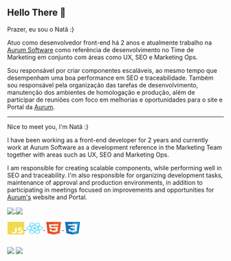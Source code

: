 ## Hello There 👋

Prazer, eu sou o Natã :}

Atuo como desenvolvedor front-end há 2 anos e atualmente trabalho na [Aurum Software](https://aurum.com.br/) como referência de desenvolvimento no Time de Marketing em conjunto com áreas como UX, SEO e Marketing Ops.

Sou responsável por criar componentes escaláveis, ao mesmo tempo que desempenham uma boa performance em SEO e traceabilidade. Também sou responsável pela organização das tarefas de desenvolvimento, manutenção dos ambientes de homologação e produção, além de participar de reuniões com foco em melhorias e oportunidades para o site e Portal da [Aurum](https://aurum.com.br/).

--------------------------------

Nice to meet you, I'm Natã :}

I have been working as a front-end developer for 2 years and currently work at Aurum Software as a development reference in the Marketing Team together with areas such as UX, SEO and Marketing Ops.

I am responsible for creating scalable components, while performing well in SEO and traceability. I'm also responsible for organizing development tasks, maintenance of approval and production environments, in addition to participating in meetings focused on improvements and opportunities for [Aurum's](https://aurum.com.br/) website and Portal.

 <div>
  <a href="https://github.com/NSResende">
  <img align="center" height="150em" src="https://github-readme-stats.vercel.app/api?username=NSResende&show_icons=true&theme=algolia&include_all_commits=true&count_private=true"/>
  <img align="center" height="150em" src="https://github-readme-stats.vercel.app/api/top-langs/?username=NSResende&layout=compact&langs_count=7&theme=algolia&exclude_repo=Ad3"/>
</div>
 
 
<div style="display: inline_block"><br>
  <img align="center" alt="Js" height="30" width="40" src="https://raw.githubusercontent.com/devicons/devicon/master/icons/javascript/javascript-plain.svg">
  <img align="center" alt="React" height="30" width="40" src="https://raw.githubusercontent.com/devicons/devicon/master/icons/react/react-original.svg">
  <img align="center" alt="HTML" height="30" width="40" src="https://raw.githubusercontent.com/devicons/devicon/master/icons/html5/html5-original.svg">
  <img align="center" alt="CSS" height="30" width="40" src="https://raw.githubusercontent.com/devicons/devicon/master/icons/css3/css3-original.svg">
  
  ##
 
<div> 
  <a href = "mailto:nataresende1@gmail.com"><img src="https://img.shields.io/badge/-Gmail-%23333?style=for-the-badge&logo=gmail&logoColor=white" target="_blank"></a>
  <a href="https://www.linkedin.com/in/ntresende" target="_blank"><img src="https://img.shields.io/badge/-LinkedIn-%230077B5?style=for-the-badge&logo=linkedin&logoColor=white" target="_blank"></a> 
</div>
